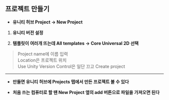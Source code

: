 ## 프로젝트 만들기
* **유니티 허브 Project -> New Project**

1. **유니티 버전 설정**

2. **템플릿이 여러개 뜨는데  All templates -> Core Universal 2D 선택**

> Project name에 이름 입력  
> Location은 프로젝트 위치  
> Use Unity Version Control은 일단 끄고 Create project

***

* **만들면 유니티 허브에 Projects 탭에서 만든 프로젝트 볼 수 있다**

* **처음 쓰는 컴퓨터로 할 땐 New Project 옆의 add 버튼으로 파일을 가져오면 된다**
